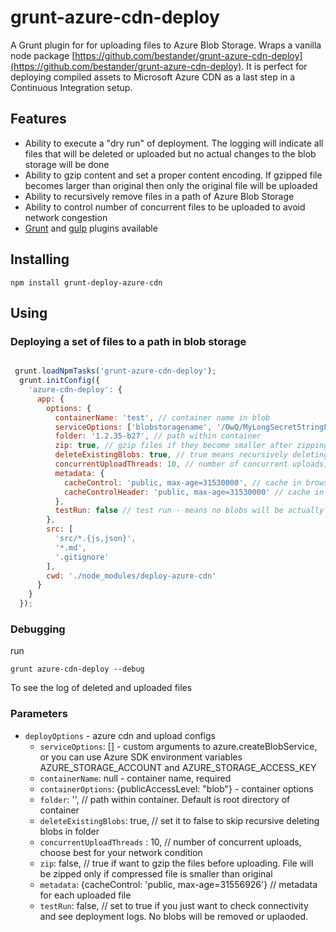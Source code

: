 # grunt-azure-cdn-deploy

A Grunt plugin for for uploading files to Azure Blob Storage.
Wraps a vanilla node package [https://github.com/bestander/grunt-azure-cdn-deploy](https://github.com/bestander/grunt-azure-cdn-deploy).
It is perfect for deploying compiled assets to Microsoft Azure CDN as a last step in a Continuous Integration setup.

## Features

- Ability to execute a "dry run" of deployment. The logging will indicate all files that will be deleted or uploaded but no actual changes to the blob storage will be done
- Ability to gzip content and set a proper content encoding. If gzipped file becomes larger than original then only the original file will be uploaded
- Ability to recursively remove files in a path of Azure Blob Storage
- Ability to control number of concurrent files to be uploaded to avoid network congestion
- [Grunt](https://github.com/bestander/grunt-azure-cdn-deploy) and [gulp](https://github.com/bestander/gulp-deploy-azure-cdn) plugins available

## Installing

```
npm install grunt-deploy-azure-cdn
```


## Using

### Deploying a set of files to a path in blob storage

```javascript

 grunt.loadNpmTasks('grunt-azure-cdn-deploy');
  grunt.initConfig({
    'azure-cdn-deploy': {
      app: {
        options: {
          containerName: 'test', // container name in blob
          serviceOptions: ['blobstoragename', '/OwQ/MyLongSecretStringFromAzureConfigPanel'], // custom arguments to azure.createBlobService
          folder: '1.2.35-b27', // path within container
          zip: true, // gzip files if they become smaller after zipping, content-encoding header will change if file is zipped
          deleteExistingBlobs: true, // true means recursively deleting anything under folder
          concurrentUploadThreads: 10, // number of concurrent uploads, choose best for your network condition
          metadata: {
            cacheControl: 'public, max-age=31530000', // cache in browser
            cacheControlHeader: 'public, max-age=31530000' // cache in azure CDN. As this data does not change, we set it to 1 year
          },
          testRun: false // test run - means no blobs will be actually deleted or uploaded, see log messages for details
        },
        src: [
          'src/*.{js,json}',
          '*.md',
          '.gitignore'
        ],
        cwd: './node_modules/deploy-azure-cdn'
      }
    }
  });

```

### Debugging

run
```
grunt azure-cdn-deploy --debug
```
To see the log of deleted and uploaded files

### Parameters
- `deployOptions` - azure cdn and upload configs
  - `serviceOptions`: [] - custom arguments to azure.createBlobService, or you can use Azure SDK environment variables AZURE_STORAGE_ACCOUNT and AZURE_STORAGE_ACCESS_KEY
  - `containerName`: null -  container name, required
  - `containerOptions`: {publicAccessLevel: "blob"} - container options
  - `folder`: '', // path within container. Default is root directory of container
  - `deleteExistingBlobs`: true, // set it to false to skip recursive deleting blobs in folder
  - `concurrentUploadThreads` : 10, // number of concurrent uploads, choose best for your network condition
  - `zip`: false, // true if want to gzip the files before uploading. File will be zipped only if compressed file is smaller than original
  - `metadata`: {cacheControl: 'public, max-age=31556926'} // metadata for each uploaded file
  - `testRun`: false, // set to true if you just want to check connectivity and see deployment logs. No blobs will be removed or uplaoded.




